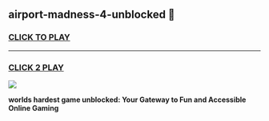 
## airport-madness-4-unblocked 👋
<h3>
<a href="https://premium.freeplayer.one?title=airport-madness-4-unblocked&ref=14F">CLICK TO PLAY</a></h3>
<hr>

<h3>
<a href="https://premium.freeplayer.one?title=airport-madness-4-unblocked&ref=14F">CLICK 2 PLAY</a>
  
</h3>

<a href="https://premium.freeplayer.one?title=airport-madness-4-unblocked&ref=12F/"><img src="https://clearcache.store/games.png"></a>


**worlds hardest game unblocked: Your Gateway to Fun and Accessible Online Gaming**
